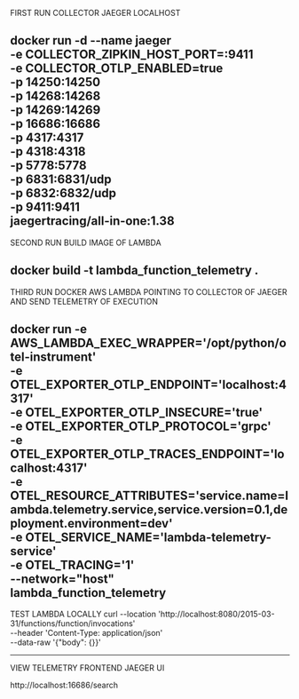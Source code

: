 
FIRST RUN COLLECTOR JAEGER LOCALHOST

docker run -d --name jaeger \
  -e COLLECTOR_ZIPKIN_HOST_PORT=:9411 \
  -e COLLECTOR_OTLP_ENABLED=true \
  -p 14250:14250 \
  -p 14268:14268 \
  -p 14269:14269 \
  -p 16686:16686 \
  -p 4317:4317 \
  -p 4318:4318 \
  -p 5778:5778 \
  -p 6831:6831/udp \
  -p 6832:6832/udp \
  -p 9411:9411 \
  jaegertracing/all-in-one:1.38
--------------------------------------------------
SECOND RUN BUILD IMAGE OF LAMBDA

docker build -t lambda_function_telemetry .
--------------------------------------------------
THIRD RUN DOCKER AWS LAMBDA POINTING TO COLLECTOR OF JAEGER AND SEND TELEMETRY OF EXECUTION

docker run -e AWS_LAMBDA_EXEC_WRAPPER='/opt/python/otel-instrument' \
    -e OTEL_EXPORTER_OTLP_ENDPOINT='localhost:4317' \
    -e OTEL_EXPORTER_OTLP_INSECURE='true' \
    -e OTEL_EXPORTER_OTLP_PROTOCOL='grpc' \
    -e OTEL_EXPORTER_OTLP_TRACES_ENDPOINT='localhost:4317' \
    -e OTEL_RESOURCE_ATTRIBUTES='service.name=lambda.telemetry.service,service.version=0.1,deployment.environment=dev' \
    -e OTEL_SERVICE_NAME='lambda-telemetry-service' \
    -e OTEL_TRACING='1' \
    --network="host" \
    lambda_function_telemetry
--------------------------------------------------
TEST LAMBDA LOCALLY
curl --location 'http://localhost:8080/2015-03-31/functions/function/invocations' \
--header 'Content-Type: application/json' \
--data-raw '{"body": {}}'


--------------------------------------------------
VIEW TELEMETRY FRONTEND JAEGER UI

http://localhost:16686/search


